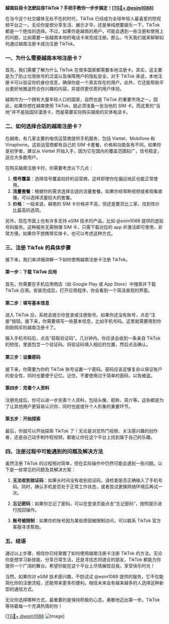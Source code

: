 **越南註冊卡怎麽註冊TikTok？手把手教你一步步搞定！[[TG💪+ @esim1088](https://t.me/s/esim1088)]**

在当今这个社交媒体无处不在的时代，TikTok 已经成为全球年轻人最喜爱的短视频平台之一。无论你是想分享生活、展示才华，还是单纯想要娱乐一下，TikTok 都是一个绝佳的选择。不过，如果你是越南的用户，可能会遇到一些注册和使用上的问题，比如需要一张越南本地的电话卡来完成注册。那么，今天我们就来聊聊如何通过越南注册卡成功注册 TikTok。

### 一、为什么需要越南本地注册卡？

首先，我们需要了解为什么 TikTok 在很多国家都需要本地注册卡。其实，这主要是为了防止垃圾账号的泛滥以及保障用户的隐私安全。对于 TikTok 来说，本地注册卡可以验证你的身份信息，确保你是一个真实存在的用户。此外，它还能帮助平台更好地推送符合你兴趣的内容，并提供更优质的用户体验。

越南作为一个拥有大量年轻人口的国家，自然也是 TikTok 的重要市场之一。因此，如果你想在越南使用 TikTok，就必须准备一张当地的 SIM 卡。而这里的“当地”并不是指国际漫游卡，而是需要实际购买越南的实体电话卡。

### 二、如何选择合适的越南注册卡？

在越南，有几家主要的电信运营商提供手机服务，包括 Viettel、Mobifone 和 Vinaphone。这些运营商都有自己的 SIM 卡套餐，价格和功能各有不同。如果你是初学者，建议从 Viettel 开始入手，因为它在国内的覆盖范围较广，信号稳定，适合大多数用户。

在购买越南注册卡时，你需要考虑以下几点：

1. **信号覆盖**：选择信号覆盖较好的运营商，这样即使你在偏远地区也能正常使用。
2. **流量套餐**：根据你的需求选择合适的流量套餐。如果你经常刷视频或者观看直播，可以选择流量较大的套餐。
3. **价格**：一般来说，越南的 SIM 卡价格并不高，但还是要货比三家，找到性价比最高的选项。

另外，现在市面上也有许多支持 eSIM 技术的产品，比如 @esim1088 提供的虚拟号码服务。这种服务无需物理 SIM 卡，只需下载对应的 app 并激活即可使用，非常方便。如果你不想携带实体卡，也可以考虑这种方式。

### 三、注册 TikTok 的具体步骤

接下来，我们来详细讲解一下如何使用越南注册卡注册 TikTok。

#### 第一步：下载 TikTok 应用

首先，你需要在手机应用商店（如 Google Play 或 App Store）中搜索并下载 TikTok 应用。安装完成后，打开应用程序，你会看到一个简洁直观的界面。

#### 第二步：填写基本信息

进入 TikTok 后，系统会提示你登录或注册账号。如果你还没有账号，点击“注册”按钮。接下来，你需要填写一些基本信息，比如手机号码。这里就需要用到你刚刚购买的越南注册卡了。

输入手机号码后，点击“获取验证码”。几分钟内，你应该会收到一条来自 TikTok 的短信，里面包含一个验证码。将验证码填入相应的位置，然后点击确认。

#### 第三步：设置密码

接下来，你需要为你的 TikTok 账号设置一个密码。密码应该足够复杂以保证账户的安全性，同时也要便于记忆。记住，不要使用过于简单的密码，以免被盗。

#### 第四步：完善个人资料

注册完成后，你可以进一步完善个人资料，包括头像、昵称、简介等。这些都是为了让其他用户更容易认识你，同时也是提升个人形象的重要环节。

#### 第五步：开始探索

最后，你就可以开始探索 TikTok 了！无论是浏览热门视频、关注感兴趣的创作者，还是自己动手制作短视频，都能让你在这个平台上找到属于自己的乐趣。

### 四、注册过程中可能遇到的问题及解决方法

虽然注册 TikTok 的过程相对简单，但在实际操作中仍然可能会遇到一些问题。以下是一些常见的问题及其解决方案：

1. **无法收到验证码**：如果长时间没有收到验证码，请检查是否正确输入了手机号码。同时，确认手机是否处于正常工作状态，或者尝试更换网络环境后再试一次。
   
2. **忘记密码**：如果你忘记了密码，可以在登录页面点击“忘记密码”，按照提示进行找回操作。

3. **账号被限制**：如果你的账号因为某些原因被限制访问，可以联系 TikTok 官方客服寻求帮助。

### 五、结语

通过以上步骤，相信你已经掌握了如何使用越南注册卡注册 TikTok 的方法。无论你是想学习新技能、分享日常生活，还是寻找志同道合的朋友，TikTok 都能为你提供一个广阔的舞台。希望你能在这个平台上尽情展现自我，享受快乐时光！

当然，如果你对 eSIM 技术感兴趣，不妨试试 @esim1088 提供的服务，它不仅能简化你的注册流程，还能带来更多的便利。相信未来会有越来越多的人选择这种新型的通信方式。

无论你选择哪种方式，最重要的是保持积极的心态，勇敢地迈出第一步。TikTok 等待着每一个充满热情的你！

[[TG💪+ @esim1088](https://t.me/s/esim1088) ![Image](https://i.postimg.cc/4NQfJmqS/Snipaste-2025-05-13-00-14-12.png)]